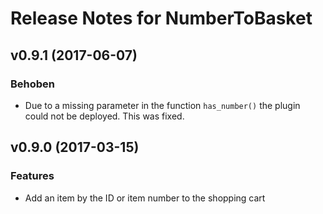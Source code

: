 # Release Notes for NumberToBasket

## v0.9.1 (2017-06-07)

### Behoben

- Due to a missing parameter in the function `has_number()` the plugin could not be deployed. This was fixed.

## v0.9.0 (2017-03-15)

### Features

- Add an item by the ID or item number to the shopping cart

